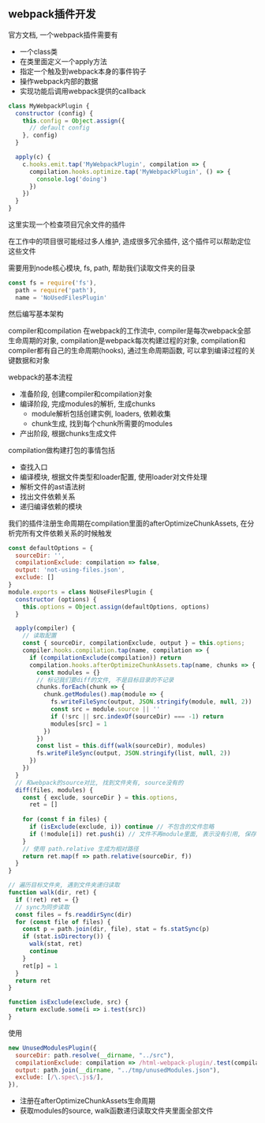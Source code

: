 ## webpack插件开发

官方文档, 一个webpack插件需要有

- 一个class类
- 在类里面定义一个apply方法
- 指定一个触及到webpack本身的事件钩子
- 操作webpack内部的数据
- 实现功能后调用webpack提供的callback

```js
class MyWebpackPlugin {
  constructor (config) {
    this.config = Object.assign({
      // default config
    }, config)
  }

  apply(c) {
    c.hooks.emit.tap('MyWebpackPlugin', compilation => {
      compilation.hooks.optimize.tap('MyWebpackPlugin', () => {
        console.log('doing')
      })
    })
  }
}
```
这里实现一个检查项目冗余文件的插件

在工作中的项目很可能经过多人维护, 造成很多冗余插件, 这个插件可以帮助定位这些文件

需要用到node核心模块, fs, path, 帮助我们读取文件夹的目录
```js
const fs = require('fs'),
  path = require('path'),
  name = 'NoUsedFilesPlugin'
```

然后编写基本架构

compiler和compilation
在webpack的工作流中, compiler是每次webpack全部生命周期的对象, compilation是webpack每次构建过程的对象, compilation和compiler都有自己的生命周期(hooks), 通过生命周期函数, 可以拿到编译过程的关键数据和对象

webpack的基本流程

- 准备阶段, 创建compiler和compilation对象
- 编译阶段, 完成modules的解析, 生成chunks
  - module解析包括创建实例, loaders, 依赖收集
  - chunk生成, 找到每个chunk所需要的modules
- 产出阶段, 根据chunks生成文件

compilation做构建打包的事情包括
- 查找入口
- 编译模块, 根据文件类型和loader配置, 使用loader对文件处理
- 解析文件的ast语法树
- 找出文件依赖关系
- 递归编译依赖的模块

我们的插件注册生命周期在compilation里面的afterOptimizeChunkAssets, 在分析完所有文件依赖关系的时候触发


```js
const defaultOptions = {
  sourceDir: '',
  compilationExclude: compilation => false,
  output: 'not-using-files.json',
  exclude: []
}
module.exports = class NoUseFilesPlugin {
  constructor (options) {
    this.options = Object.assign(defaultOptions, options)
  }

  apply(compiler) {
    // 读取配置
    const { sourceDir, compilationExclude, output } = this.options;
    compiler.hooks.compilation.tap(name, compilation => {
      if (compilationExclude(compilation)) return
      compilation.hooks.afterOptimizeChunkAssets.tap(name, chunks => {
        const modules = {}
        // 标记我们要diff的文件, 不是目标目录的不记录
        chunks.forEach(chunk => {
          chunk.getModules().map(module => {
            fs.writeFileSync(output, JSON.stringify(module, null, 2))
            const src = module.source || ''
            if (!src || src.indexOf(sourceDir) === -1) return
            modules[src] = 1
          })
        })
        const list = this.diff(walk(sourceDir), modules)
        fs.writeFileSync(output, JSON.stringify(list, null, 2))
      })
    })
  }
  // 和webpack的source对比, 找到文件夹有, source没有的
  diff(files, modules) {
    const { exclude, sourceDir } = this.options,
      ret = []
    
    for (const f in files) {
      if (isExclude(exclude, i)) continue // 不包含的文件忽略
      if (!module[i]) ret.push(i) // 文件不再module里面, 表示没有引用, 保存
    }
    // 使用 path.relative 生成为相对路径
    return ret.map(f => path.relative(sourceDir, f))
  }
}

// 遍历目标文件夹, 遇到文件夹递归读取
function walk(dir, ret) {
  if (!ret) ret = {}
  // sync为同步读取
  const files = fs.readdirSync(dir)
  for (const file of files) {
    const p = path.join(dir, file), stat = fs.statSync(p)
    if (stat.isDirectory()) {
      walk(stat, ret)
      continue
    }
    ret[p] = 1
  }
  return ret
}

function isExclude(exclude, src) {
  return exclude.some(i => i.test(src))
}
```

使用
```js
new UnusedModulesPlugin({
  sourceDir: path.resolve(__dirname, "../src"),
  compilationExclude: compilation => /html-webpack-plugin/.test(compilation.name),
  output: path.join(__dirname, "../tmp/unusedModules.json"),
  exclude: [/\.spec\.js$/],
}),
```

- 注册在afterOptimizeChunkAssets生命周期
- 获取modules的source, walk函数递归读取文件夹里面全部文件